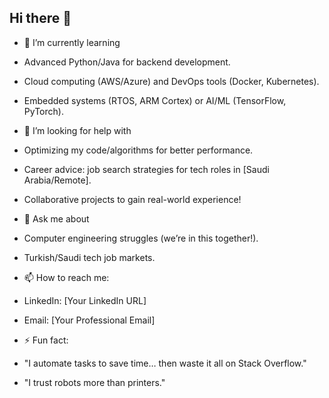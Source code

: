 ## Hi there 👋
- 🌱 I’m currently learning
 - Advanced Python/Java for backend development.
 - Cloud computing (AWS/Azure) and DevOps tools (Docker, Kubernetes).
 - Embedded systems (RTOS, ARM Cortex) or AI/ML (TensorFlow, PyTorch).
  
- 🤔 I’m looking for help with
 - Optimizing my code/algorithms for better performance.
 - Career advice: job search strategies for tech roles in [Saudi Arabia/Remote].
 - Collaborative projects to gain real-world experience!
- 💬 Ask me about
 - Computer engineering struggles (we’re in this together!).
 - Turkish/Saudi tech job markets.
- 📫 How to reach me:
 - LinkedIn: [Your LinkedIn URL]
 - Email: [Your Professional Email]
  
- ⚡ Fun fact:
 - "I automate tasks to save time… then waste it all on Stack Overflow."
 - "I trust robots more than printers."
<!--
**Ammarjamous/ammarjamous** is a ✨ _special_ ✨ repository because its `README.md` (this file) appears on your GitHub profile.

Here are some ideas to get you started:

- 🔭 I’m currently working on ...
- 🌱 I’m currently learning ...
- 👯 I’m looking to collaborate on ...
- 🤔 I’m looking for help with ...
- 💬 Ask me about ...
- 📫 How to reach me: ...
- 😄 Pronouns: ...
- ⚡ Fun fact: ...
-->
